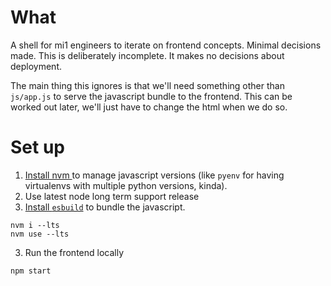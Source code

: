 # What

A shell for mi1 engineers to iterate on frontend concepts. Minimal decisions
made. This is deliberately incomplete. It makes no decisions about deployment.

The main thing this ignores is that we'll need something other than `js/app.js`
to serve the javascript bundle to the frontend. This can be worked out later,
we'll just have to change the html when we do so.

# Set up
1. [ Install nvm ](https://github.com/nvm-sh/nvm#installing-and-updating) to
   manage javascript versions (like `pyenv` for having virtualenvs with
   multiple python versions, kinda).
2. Use latest node long term support release
3. [Install `esbuild`](https://esbuild.github.io/getting-started/#install-esbuild) to
   bundle the javascript.
```
nvm i --lts
nvm use --lts
```
3. Run the frontend locally
```
npm start
```
